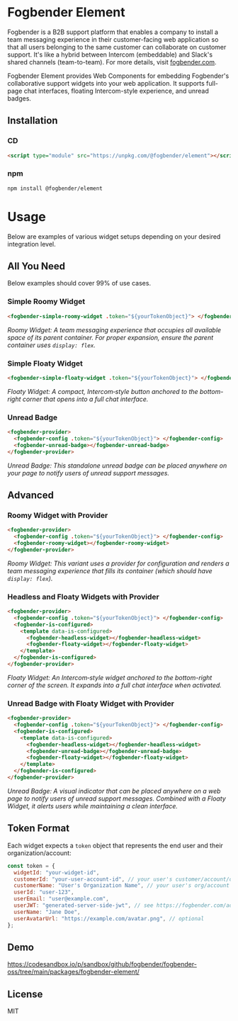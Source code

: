 # Fogbender Element

Fogbender is a B2B support platform that enables a company to install a team messaging experience in their customer-facing web application so that all users belonging to the same customer can collaborate on customer support. It's like a hybrid between Intercom (embeddable) and Slack's shared channels (team-to-team). For more details, visit [fogbender.com](https://fogbender.com).

Fogbender Element provides Web Components for embedding Fogbender's collaborative support widgets into your web application. It supports full-page chat interfaces, floating Intercom-style experience, and unread badges.

## Installation

### CD

```html
<script type="module" src="https://unpkg.com/@fogbender/element"></script>
```

### npm

```bash
npm install @fogbender/element
```

# Usage

Below are examples of various widget setups depending on your desired integration level.

## All You Need

Below examples should cover 99% of use cases.

### Simple Roomy Widget

```html
<fogbender-simple-roomy-widget .token="${yourTokenObject}"> </fogbender-simple-roomy-widget>
```

_Roomy Widget: A team messaging experience that occupies all available space of its parent container. For proper expansion, ensure the parent container uses `display: flex`._

### Simple Floaty Widget

```html
<fogbender-simple-floaty-widget .token="${yourTokenObject}"> </fogbender-simple-floaty-widget>
```

_Floaty Widget: A compact, Intercom‑style button anchored to the bottom-right corner that opens into a full chat interface._

### Unread Badge

```html
<fogbender-provider>
  <fogbender-config .token="${yourTokenObject}"> </fogbender-config>
  <fogbender-unread-badge></fogbender-unread-badge>
</fogbender-provider>
```

_Unread Badge: This standalone unread badge can be placed anywhere on your page to notify users of unread support messages._

## Advanced

### Roomy Widget with Provider

```html
<fogbender-provider>
  <fogbender-config .token="${yourTokenObject}"> </fogbender-config>
  <fogbender-roomy-widget></fogbender-roomy-widget>
</fogbender-provider>
```

_Roomy Widget: This variant uses a provider for configuration and renders a team messaging experience that fills its container (which should have `display: flex`)._

### Headless and Floaty Widgets with Provider

```html
<fogbender-provider>
  <fogbender-config .token="${yourTokenObject}"> </fogbender-config>
  <fogbender-is-configured>
    <template data-is-configured>
      <fogbender-headless-widget></fogbender-headless-widget>
      <fogbender-floaty-widget></fogbender-floaty-widget>
    </template>
  </fogbender-is-configured>
</fogbender-provider>
```

_Floaty Widget: An Intercom‑style widget anchored to the bottom-right corner of the screen. It expands into a full chat interface when activated._

### Unread Badge with Floaty Widget with Provider

```html
<fogbender-provider>
  <fogbender-config .token="${yourTokenObject}"> </fogbender-config>
  <fogbender-is-configured>
    <template data-is-configured>
      <fogbender-headless-widget></fogbender-headless-widget>
      <fogbender-unread-badge></fogbender-unread-badge>
      <fogbender-floaty-widget></fogbender-floaty-widget>
    </template>
  </fogbender-is-configured>
</fogbender-provider>
```

_Unread Badge: A visual indicator that can be placed anywhere on a web page to notify users of unread support messages. Combined with a Floaty Widget, it alerts users while maintaining a clean interface._

## Token Format

Each widget expects a `token` object that represents the end user and their organization/account:

```js
const token = {
  widgetId: "your-widget-id",
  customerId: "your-user-account-id", // your user's customer/account/org ID
  customerName: "User's Organization Name", // your user's org/account name
  userId: "user-123",
  userEmail: "user@example.com",
  userJWT: "generated-server-side-jwt", // see https://fogbender.com/admin/-/-/settings/embed
  userName: "Jane Doe",
  userAvatarUrl: "https://example.com/avatar.png", // optional
};
```

## Demo

https://codesandbox.io/p/sandbox/github/fogbender/fogbender-oss/tree/main/packages/fogbender-element/

## License

MIT
